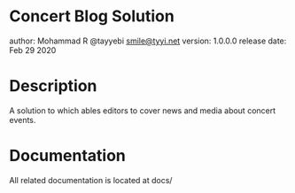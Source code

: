 Concert Blog Solution
===

author: Mohammad R @tayyebi <smile@tyyi.net>
version: 1.0.0.0
release date: Feb 29 2020


# Description
A solution to which ables editors to cover news and media about concert events.

# Documentation
All related documentation is located at docs/